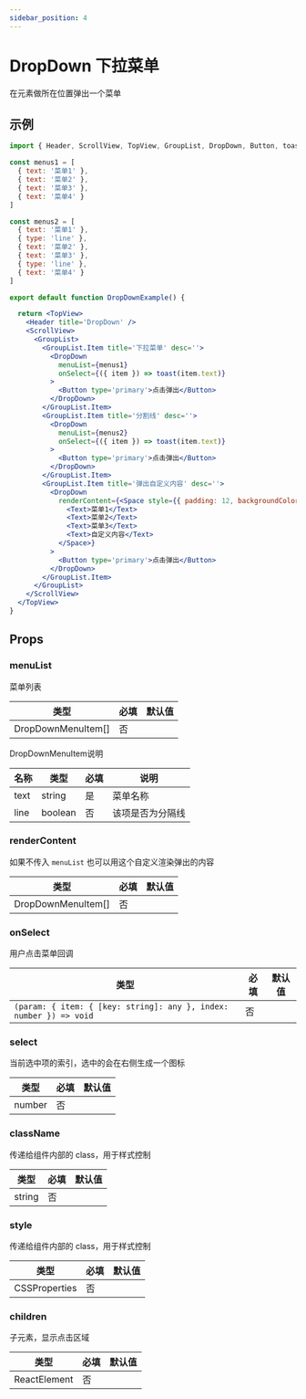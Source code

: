 ```yaml
---
sidebar_position: 4
---
```


# DropDown 下拉菜单

在元素做所在位置弹出一个菜单

## 示例

```jsx
import { Header, ScrollView, TopView, GroupList, DropDown, Button, toast, Text, Space } from '@/duxuiExample'

const menus1 = [
  { text: '菜单1' },
  { text: '菜单2' },
  { text: '菜单3' },
  { text: '菜单4' }
]

const menus2 = [
  { text: '菜单1' },
  { type: 'line' },
  { text: '菜单2' },
  { text: '菜单3' },
  { type: 'line' },
  { text: '菜单4' }
]

export default function DropDownExample() {

  return <TopView>
    <Header title='DropDown' />
    <ScrollView>
      <GroupList>
        <GroupList.Item title='下拉菜单' desc=''>
          <DropDown
            menuList={menus1}
            onSelect={({ item }) => toast(item.text)}
          >
            <Button type='primary'>点击弹出</Button>
          </DropDown>
        </GroupList.Item>
        <GroupList.Item title='分割线' desc=''>
          <DropDown
            menuList={menus2}
            onSelect={({ item }) => toast(item.text)}
          >
            <Button type='primary'>点击弹出</Button>
          </DropDown>
        </GroupList.Item>
        <GroupList.Item title='弹出自定义内容' desc=''>
          <DropDown
            renderContent={<Space style={{ padding: 12, backgroundColor: '#fff' }}>
              <Text>菜单1</Text>
              <Text>菜单2</Text>
              <Text>菜单3</Text>
              <Text>自定义内容</Text>
            </Space>}
          >
            <Button type='primary'>点击弹出</Button>
          </DropDown>
        </GroupList.Item>
      </GroupList>
    </ScrollView>
  </TopView>
}
```

## Props

### menuList

菜单列表

| 类型 | 必填 | 默认值 |
| ---- | -------- | ------- |
| DropDownMenuItem[] | 否 |  |

DropDownMenuItem说明

| 名称 | 类型 | 必填 | 说明 |
| ---- | ---- | -------- | ------- |
| text | string | 是 | 菜单名称 |
| line | boolean | 否 | 该项是否为分隔线 |

### renderContent

如果不传入 `menuList` 也可以用这个自定义渲染弹出的内容

| 类型 | 必填 | 默认值 |
| ---- | -------- | ------- |
| DropDownMenuItem[] | 否 |  |

### onSelect

用户点击菜单回调

| 类型 | 必填 | 默认值 |
| ---- | -------- | ------- |
| `(param: { item: { [key: string]: any }, index: number }) => void` | 否 |  |

### select

当前选中项的索引，选中的会在右侧生成一个图标

| 类型 | 必填 | 默认值 |
| ---- | -------- | ------- |
| number | 否 |  |

### className

传递给组件内部的 class，用于样式控制

| 类型 | 必填 | 默认值 |
| ---- | -------- | ------- |
| string | 否 |  |

### style

传递给组件内部的 class，用于样式控制

| 类型 | 必填 | 默认值 |
| ---- | -------- | ------- |
| CSSProperties | 否 |  |

### children

子元素，显示点击区域

| 类型 | 必填 | 默认值 |
| ---- | -------- | ------- |
| ReactElement | 否 |  |
